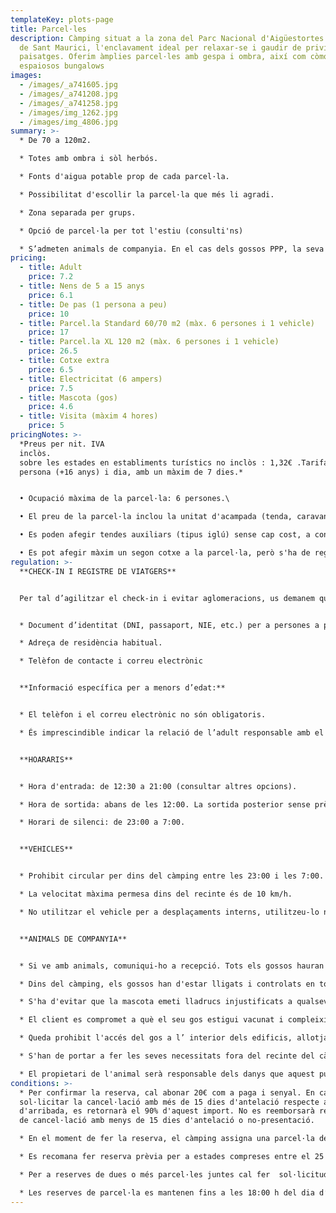 ```yaml
---
templateKey: plots-page
title: Parcel·les
description: Càmping situat a la zona del Parc Nacional d'Aigüestortes i Estany
  de Sant Maurici, l'enclavament ideal per relaxar-se i gaudir de privilegiats
  paisatges. Oferim àmplies parcel·les amb gespa i ombra, així com còmodes i
  espaiosos bungalows
images:
  - /images/_a741605.jpg
  - /images/_a741208.jpg
  - /images/_a741258.jpg
  - /images/img_1262.jpg
  - /images/img_4806.jpg
summary: >-
  * De 70 a 120m2.

  * Totes amb ombra i sòl herbós.

  * Fonts d'aigua potable prop de cada parcel·la.

  * Possibilitat d'escollir la parcel·la que més li agradi.

  * Zona separada per grups.

  * Opció de parcel·la per tot l'estiu (consulti'ns)

  * S’admeten animals de companyia. En el cas dels gossos PPP, la seva estada està permesa sempre que compleixin la normativa vigent (llicència, ús de morrió, assegurança, etc.).
pricing:
  - title: Adult
    price: 7.2
  - title: Nens de 5 a 15 anys
    price: 6.1
  - title: De pas (1 persona a peu)
    price: 10
  - title: Parcel.la Standard 60/70 m2 (màx. 6 persones i 1 vehicle)
    price: 17
  - title: Parcel.la XL 120 m2 (màx. 6 persones i 1 vehicle)
    price: 26.5
  - title: Cotxe extra
    price: 6.5
  - title: Electricitat (6 ampers)
    price: 7.5
  - title: Mascota (gos)
    price: 4.6
  - title: Visita (màxim 4 hores)
    price: 5
pricingNotes: >-
  *Preus per nit. IVA
  inclòs.                                                                                                                                         Impost
  sobre les estades en establiments turístics no inclòs : 1,32€ .Tarifa per
  persona (+16 anys) i dia, amb un màxim de 7 dies.*


  • Ocupació màxima de la parcel·la: 6 persones.\

  • El preu de la parcel·la inclou la unitat d'acampada (tenda, caravana, autocaravana...) i un vehicle, que s'aparca a la parcel·la.\

  • Es poden afegir tendes auxiliars (tipus iglú) sense cap cost, a condició que estiguin dins dels límits de la parcel·la.\

  • Es pot afegir màxim un segon cotxe a la parcel·la, però s'ha de registrar i abonar segons la tarifa vigent, i haurà d'estacionar-se dins dels límits de la parcel·la. En el cas que s'aparqui en una altra parcel·la s'haurà de pagar la tarifa de la parcel·la extra que estigui ocupant.
regulation: >-
  **CHECK-IN I REGISTRE DE VIATGERS**


  Per tal d’agilitzar el check-in i evitar aglomeracions, us demanem que tingueu preparades les següents dades obligatòries de totes les persones allotjades, inclosos els menors d’edat:


  * Document d’identitat (DNI, passaport, NIE, etc.) per a persones a partir de 14 anys.

  * Adreça de residència habitual.	

  * Telèfon de contacte i correu electrònic


  **Informació específica per a menors d’edat:**


  * El telèfon i el correu electrònic no són obligatoris.

  * És imprescindible indicar la relació de l’adult responsable amb el menor (mare, pare, tutor legal, etc.).


  **HOARARIS**


  * Hora d'entrada: de 12:30 a 21:00 (consultar altres opcions).

  * Hora de sortida: abans de les 12:00. La sortida posterior sense prèvia comunicació a recepció, comporta el cost d'una nit addicional.

  * Horari de silenci: de 23:00 a 7:00.


  **VEHICLES**


  * Prohibit circular per dins del càmping entre les 23:00 i les 7:00.

  * La velocitat màxima permesa dins del recinte és de 10 km/h.

  * No utilitzar el vehicle per a desplaçaments interns, utilitzeu-lo només per entrar o sortir del recinte.


  **ANIMALS DE COMPANYIA**


  * Si ve amb animals, comuniqui-ho a recepció. Tots els gossos hauran d'estar registrats en el moment del check-in, i la seva estada resta subjecta al pagament de la tarifa corresponent.

  * Dins del càmping, els gossos han d'estar lligats i controlats en tot moment i mai podran ocupar o passar per una parcel·la que no correspongui al seu amo.

  * S'ha d'evitar que la mascota emeti lladrucs injustificats a qualsevol hora i menys en les hores de descans.

  * El client es compromet a què el seu gos estigui vacunat i compleixi amb les condicions higienicosanitàries   establertes per llei. 

  * Queda prohibit l'accés del gos a l’ interior dels edificis, allotjaments, piscina i parc infantil.

  * S'han de portar a fer les seves necessitats fora del recinte del càmping. En tot cas, els propietaris hauran de recollir els excrements dels seus animals i dipositar-los dins d'una bossa al contenidor del rebuig.

  * El propietari de l'animal serà responsable dels danys que aquest pugui ocasionar tant a la resta dels campistes i als seus béns com a les instal·lacions del càmping.
conditions: >-
  * Per confirmar la reserva, cal abonar 20€ com a paga i senyal. En cas de
  sol·licitar la cancel·lació amb més de 15 dies d'antelació respecte a la data
  d'arribada, es retornarà el 90% d'aquest import. No es reemborsarà res en cas
  de cancel·lació amb menys de 15 dies d'antelació o no-presentació.

  * En el moment de fer la reserva, el càmping assigna una parcel·la del tipus escollit per assegurar-ne la reserva. Tot i això, a la seva arribada, i sempre que hi hagi opcions disponibles, el client podrà triar una altra parcel·la dins de la mateixa categoria reservada.

  * Es recomana fer reserva prèvia per a estades compreses entre el 25 de juliol i el 15 d’agost.

  * Per a reserves de dues o més parcel·les juntes cal fer  sol·licitud per correu electrònic.

  * Les reserves de parcel·la es mantenen fins a les 18:00 h del dia d’arribada. Si teniu previst arribar més tard, cal que ens ho comuniqueu prèviament. En cas contrari, la reserva no queda garantida.
---
```

